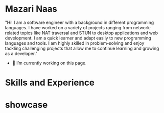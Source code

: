 







# Mazari Naas
"Hi! I am a software engineer with a background in different programming languages. I have worked on a variety of projects ranging from network-related topics like NAT traversal and STUN to desktop applications and web development. I am a quick learner and adapt easily to new programming languages and tools. I am highly skilled in problem-solving and enjoy tackling challenging projects that allow me to continue learning and growing as a developer."

 
- 🔭 I’m currently working on this page. 
# Skills and Experience
# showcase





